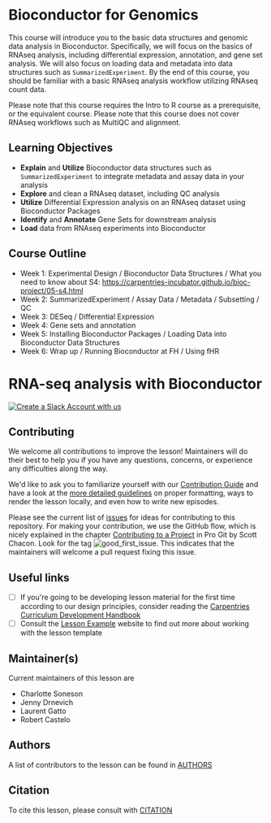 # Bioconductor for Genomics

This course will introduce you to the basic data structures and genomic data analysis in Bioconductor. Specifically, we will focus on the basics of RNAseq analysis, including differential expression, annotation, and gene set analysis. We will also focus on loading data and metadata into data structures such as `SummarizedExperiment`. By the end of this course, you should be familiar with a basic RNAseq analysis workflow utilizing RNAseq count data. 

Please note that this course requires the Intro to R course as a prerequisite, or the equivalent course. Please note that this course does not cover RNAseq workflows such as MultiQC and alignment. 

## Learning Objectives

- **Explain** and **Utilize** Bioconductor data structures such as `SummarizedExperiment` to integrate metadata and assay data in your analysis
- **Explore** and clean a RNAseq dataset, including QC analysis
- **Utilize** Differential Expression analysis on an RNAseq dataset using Bioconductor Packages
- **Identify** and **Annotate** Gene Sets for downstream analysis
- **Load** data from RNAseq experiments into Bioconductor

## Course Outline

- Week 1: Experimental Design / Bioconductor Data Structures / What you need to know about S4: https://carpentries-incubator.github.io/bioc-project/05-s4.html
- Week 2: SummarizedExperiment / Assay Data / Metadata / Subsetting / QC
- Week 3: DESeq / Differential Expression
- Week 4: Gene sets and annotation
- Week 5: Installing Bioconductor Packages / Loading Data into Bioconductor Data Structures
- Week 6: Wrap up / Running Bioconductor at FH / Using fHR


# RNA-seq analysis with Bioconductor

[![Create a Slack Account with us](https://img.shields.io/badge/Create_Slack_Account-The_Carpentries-071159.svg)](https://swc-slack-invite.herokuapp.com/)

## Contributing

We welcome all contributions to improve the lesson! Maintainers will do their best to help you if you have any
questions, concerns, or experience any difficulties along the way.

We'd like to ask you to familiarize yourself with our [Contribution Guide](CONTRIBUTING.md) and have a look at
the [more detailed guidelines][lesson-example] on proper formatting, ways to render the lesson locally, and even
how to write new episodes.

Please see the current list of [issues][issues] for ideas for contributing to this
repository. For making your contribution, we use the GitHub flow, which is
nicely explained in the chapter [Contributing to a Project](http://git-scm.com/book/en/v2/GitHub-Contributing-to-a-Project) in Pro Git
by Scott Chacon.
Look for the tag ![good\_first\_issue](https://img.shields.io/badge/-good%20first%20issue-gold.svg). This indicates that the maintainers will welcome a pull request fixing this issue.

## Useful links

- [ ] If you're going to be developing lesson material for the first time
according to our design principles,
consider reading the [Carpentries Curriculum Development Handbook][cdh]
- [ ] Consult the [Lesson Example][lesson-example] website to find out more about
working with the lesson template

## Maintainer(s)

Current maintainers of this lesson are

- Charlotte Soneson
- Jenny Drnevich
- Laurent Gatto
- Robert Castelo

## Authors

A list of contributors to the lesson can be found in [AUTHORS](AUTHORS)

## Citation

To cite this lesson, please consult with [CITATION](CITATION)

[lesson-example]: https://carpentries.github.io/lesson-example
[cdh]: https://cdh.carpentries.org
[issues]: https://github.com/carpentries-incubator/bioc-rnaseq/issues/



